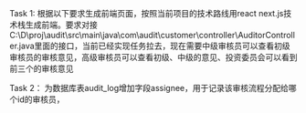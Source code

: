 Task 1:
根据以下要求生成前端页面，按照当前项目的技术路线用react next.js技术栈生成前端。要求对接C:\D\proj\audit\src\main\java\com\audit\customer\controller\AuditorController.java里面的接口，当前已经实现任务拉去，现在需要中级审核员可以查看初级审核员的审核意见，高级审核员可以查看初级、中级的意见、投资委员会可以看到前三个的审核意见

Task 2：
为数据库表audit_log增加字段assignee，用于记录该审核流程分配给哪个id的审核员，